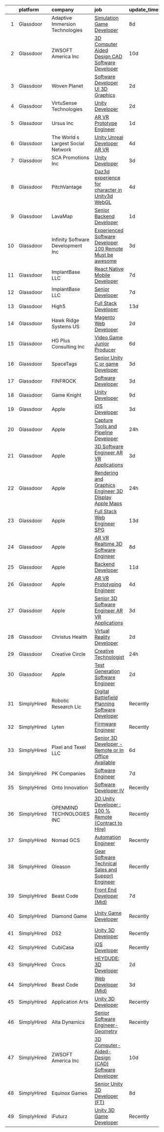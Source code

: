 

|    | platform    | company                            | job                                                                                                                                                                                                                                                                                                                                                                                                                                                                                                                                                                                                                                                                                                                                                                                                                                                                                                                                                                                                                                                                                                                                                                                                                                                                                                                                                                                                         | update_time   | location              |
|---:|:------------|:-----------------------------------|:------------------------------------------------------------------------------------------------------------------------------------------------------------------------------------------------------------------------------------------------------------------------------------------------------------------------------------------------------------------------------------------------------------------------------------------------------------------------------------------------------------------------------------------------------------------------------------------------------------------------------------------------------------------------------------------------------------------------------------------------------------------------------------------------------------------------------------------------------------------------------------------------------------------------------------------------------------------------------------------------------------------------------------------------------------------------------------------------------------------------------------------------------------------------------------------------------------------------------------------------------------------------------------------------------------------------------------------------------------------------------------------------------------|:--------------|:----------------------|
|  1 | Glassdoor   | Adaptive Immersion Technologies    | [Simulation Game Developer](https://www.glassdoor.com/partner/jobListing.htm?pos=110&ao=1110586&s=58&guid=000001826ccbd35a8e3be6400adf137b&src=GD_JOB_AD&t=SR&vt=w&ea=1&cs=1_92ee6ea5&cb=1659682673894&jobListingId=1008033134992&cpc=F4EED0218A761C36&jrtk=3-0-1g9mcnkt9klsv801-1g9mcnktpjm68800-8696b9e614df0506--6NYlbfkN0Ah9U34QtNT-Rg7ow0I6j33eRcaaM9l7k5iW_6MlROAU0HQnuUL2uxLKSiskT1dvNKJrLJNOcVfRYh6zJkw4erGg5h66n8ksKwr6mUwUADIHrzs_MmvP5G2FHV5Qsh4jlJ6hb429Zq0t_uQi2QjuGsQrYuVHVmrbkVoaVQkHIdGtPuDinc7CtWL0V7Omp8Ej6fLPPbfTIgWGo9SanDrN8SpIQ_G-T48ArJgqITcJ65Kooaxqqiip7X9kXD09yGuI1i_jWDbjzPCGN5SdTEqwWm-oeIivQgVp-cNa544msOwhsA4AZLRN5D0mvqN_uo8ew6H6WOVyYuy8IJzRMargta0TaA4OemDpeP0EiohZWwxtAuXSC5Umb5IsPEdexgVyoHtPPaIiqKP_fsAsQKCa1JXLNxUp_Wi3-Z2NBa1S6Ah8TIqbSU4siDRHQ8I3FqmysbZ8uKDnfNO4_Ehzd6LyGeG6RTOSf267ufoe4S-5TwkowCqwvN6FQ7L1fw9nmhJlVg%3D)                                                                                                                                                                                                                                                                                                                                                                                                                                                                                                                                          | 8d            | Remote                |
|  2 | Glassdoor   | ZWSOFT America Inc                 | [3D Computer Aided Design  CAD  Software Developer](https://www.glassdoor.com/partner/jobListing.htm?pos=101&ao=1110586&s=58&guid=000001826ccbd35a8e3be6400adf137b&src=GD_JOB_AD&t=SR&vt=w&ea=1&cs=1_f0174d33&cb=1659682673893&jobListingId=1008028413603&cpc=E8EA07442FE90C22&jrtk=3-0-1g9mcnkt9klsv801-1g9mcnktpjm68800-7cfc9b44e995e1c8--6NYlbfkN0Al--CnnRAAemIt_jfh57jxz0oZUFSmuvBQtr16jS88RRLe8Ac7oVcsiyg-vicHt85WlGgMjQ3jT_JXQEFEJM2J6WbHKirNqK3Z481xKc2l-WsEBEiFHTKZzwi3TM2D5oDtmy1YCJtTLM5VPw8FD8ycXz93Nw6WVEOhwseukaqVqFM4pURWTwlnC0FcXcD6Ew8vS-ktLNUznP79FM14yVuiTY_CPixrVH2zGw0lUOzWdAijt3q3SS2OtkkmQNk9WwIdanQlLzoilY3LBifMsLCSB6URgdJM18CJx76YSsAFxgBzuue39rqIm2Nif2SXT_pbJ9OWqbc817SzqjBIJk3dz0yvlOhVrnhignDVUyt_ttLhe3y91uO3v_KgLl7qqeD2b4nebe2Ifx-UEDV-vJbbQk6TuqWwcLna4UJ-itCLEg_hwljLM7HqSI_k_BbcFimc6BtVUum0Z-IGGbUUh5EMJM6P3cOfxzevCz9bPwdGWaaPrRhDyoQ8KOWJ4u8kbX0aD-LffzWY8-o0VyRWc3k8G2EUsHqNWbB6CsyCJ8U-Lw%3D%3D)                                                                                                                                                                                                                                                                                                                                                                                                                                                                    | 10d           | Melbourne, FL         |
|  3 | Glassdoor   | Woven Planet                       | [Software Developer  UI 3D Graphics ](https://www.glassdoor.com/partner/jobListing.htm?pos=114&ao=1110586&s=58&guid=000001826ccbd35a8e3be6400adf137b&src=GD_JOB_AD&t=SR&vt=w&ea=1&cs=1_5811bcd3&cb=1659682673895&jobListingId=1008048926983&cpc=AD396490361E83B7&jrtk=3-0-1g9mcnkt9klsv801-1g9mcnktpjm68800-652f1996e0bb916c--6NYlbfkN0DSgjPPcnEdvoK3uuxfISLALE6pB1FR7YSHOr_tSg5_QCn410VK5Ds4sai37YL-FnFzp3Bj3hdEhvrkyXuBAiJsgc3jdTkSITXnmJyCXnfDRrDZEVVuFgpwt6489-vwG1bQLhPO9xP-6m5nJHrOfXw2mUgdlSyaUjtQ7lcYnEJaBDRDXc_gn7mVuvlZWnXVX1yKDnYa4a1XibUY_S8feTWSpFQ-8ihJc9QhDY6jaqE5VHsYvhloV6ETpLQOenBjvkXJ3joZwwvGKvl7rxpM6LeZCI87VA3DBfOxBVKY4nRpUHYMpCUQCjNKl05QSYf8PwjFGDJ-CWuDF2lMtdpWIeG0HQfc-8HaA1jwClYNWSbWJhg3qMOibMOGPWy-KAp-dDVpEZ-_-EEsGaPW-SYTqWPFRFPsmHDQcGvkuDbvyf4rsroeIjVaKidOLuUVhzZvXE22ualZl3RLmxBy623CP0PKk0wWmc0X8zGbLvItG_RWZ9oMU0PIiIaNukhJ1ize06RXb1rTwJqROY3AVdkqn_ZrEin92Sr-kZDEPCyepUJGf2-vXGts_ppBO7az5akp32uYnAiQ3BLwTg%3D%3D)                                                                                                                                                                                                                                                                                                                                                                                                                                                  | 2d            | San Francisco, CA     |
|  4 | Glassdoor   | VirtuSense Technologies            | [Unity Developer](https://www.glassdoor.com/partner/jobListing.htm?pos=111&ao=1110586&s=58&guid=000001826ccbd35a8e3be6400adf137b&src=GD_JOB_AD&t=SR&vt=w&ea=1&cs=1_527d5a57&cb=1659682673895&jobListingId=1008047228085&cpc=8507CEB59E1C6AFB&jrtk=3-0-1g9mcnkt9klsv801-1g9mcnktpjm68800-621427e7806805ff--6NYlbfkN0CpTNcpmE4ij7sr_GPl7QJj6yehPG-kupSZfEdlJHm76PKMSXsSIq1med5BFIxC2pZRXqm2VLhN_XbCcerIOVWZ8h7ETYPARzSmbixQ7aLqpwonWBBh4rOL5Pp18dClbLthA8o-qLqLkUEi2BTeLU_x2fiKe0OI9IDJADdrOVWZeSJnfIngeVvcG4qEWq4Fni2TWPKW91a-119Y55kTjqCh9GSYCBkP8Mi2ADm_63oT-IQDdWnpOIHMiqCgPlpcAut5zOaFIMjRDf9HjQQcCCaRJUTzr8yjcBTmoHjZJosL4U-eQgxImf45XD7FoyGUHibOwKpNA1BAQtvy4DV_kyQ0vjyppxqNvy39RInrA6fTfK52SRTVZNJCipxOB5Sc0yvrspMH_BL69LKcFLgl7exsTghXVVlsQrIm41F56345Sp4oKoi-XG9KUm85rn5F9UnQodsgh5CAhDXyu8Wx2cFcvAMalZea1zH3_z22x1ieq9W-0RpFNB8bAfi-_88BpNo%3D)                                                                                                                                                                                                                                                                                                                                                                                                                                                                                                                                                    | 2d            | Peoria, IL            |
|  5 | Glassdoor   | Ursus  Inc                         | [AR VR Prototype Engineer](https://www.glassdoor.com/partner/jobListing.htm?pos=129&ao=1110586&s=58&guid=000001826ccbd35a8e3be6400adf137b&src=GD_JOB_AD&t=SR&vt=w&ea=1&cs=1_aa173d15&cb=1659682673897&jobListingId=1008050504524&cpc=DE56C24FF6DEC286&jrtk=3-0-1g9mcnkt9klsv801-1g9mcnktpjm68800-676b17f24b5cec8e--6NYlbfkN0CT8vBT9H5mqECx2dfLV_FONLPDKpIRssxVwtj05Tmm4rA5I0VNOPdM1oYsK66ov5oeU1vn-T2BI8ztXGS97o12IFvk4488l3DTvol4EnNmos7vPDsIF4M1XmYlU4dn1Nsnus1ZaIBo6ETGQa2zZqKAHTHfC4ASFGZ6UE8aWyeWDYi9rIQsDJkXDhBQ-EROLr0fb8Urot8Am6Pv3mP8JgpyUvE3FPwrS_yS70cetbrOOtJ_SPeHiBBZAC_GZSOloUIMePftOWvROVJQXz0-77NLsiIUkuVazbWfKq_WSzvmb71JMa4BAmU7-cnh56FvbtV4UIhOasHTjqG9dSax_sx0Bw_Vocd7v_JZmwl6WsWMCBeDFc0FyN4i7Ze4f4LQ_f81JEWkW-28kac72DlvIvmoBu4byGGJlbrszBeaNj-YXpn3Zyv9RJ6ngkqOgcA4-eBt7lGvuPd8ry2k2Hywts2vf4KxOh9BqC3FaQM408Hnj2RZTO3PJwgu3h8_eI5X0LVJF29RIMei9sjpzT5carV42PdnxCeMUflwZ_XziBjM-7sxYNaL0R8FGt5HMrobmYe9uh0YP-w2vjF8UvdvP58I8n6JaRxltFwQM691I4PA8R7lJwIVXzYVpXogUBnuy02kCiXrxnffxm2AWn1UOc0vyWGEQFuZJx-ij_TFDpDuS2U3xGwBdNamwY-OtPCO0orgFJ4XC_Q7Q1ATAVRKJeaUllgZklYnHg0-Dy77whD3A6cuBqAxyN93Bi5dtIfy-YpvHajxybqaqk7NlR0S18GO1q-VaqjyTOP_3z_ouXPTiI5DmlH5zqOBODbFEfOXO2nh8Y6zG6u8sWeNR3titTeY-FNpmP48tkdTMyaAAag_KaKlSohDAHL7lNAOKQe2XnMLmGJ1dfqtOAntiKYlxr8bgusNIVAEhgMJAH2I6x8sRW66xEaRFK3i-pOBQYEGDnGWWgwmXdNcldtQTx2DaajxrUugg9bYiJJAHF2OAAmvfrGuMKkTZvYKPLzizFFUXXo%3D)           | 1d            | Burlingame, CA        |
|  6 | Glassdoor   | The World s Largest Social Network | [Unity Unreal Developer  AR VR ](https://www.glassdoor.com/partner/jobListing.htm?pos=130&ao=1110586&s=58&guid=000001826ccbd35a8e3be6400adf137b&src=GD_JOB_AD&t=SR&vt=w&ea=1&cs=1_6df67a76&cb=1659682673897&jobListingId=1008042375696&cpc=A65DF3A704A48F9B&jrtk=3-0-1g9mcnkt9klsv801-1g9mcnktpjm68800-f494ee243d38d501--6NYlbfkN0DSgjPPcnEdvoK3uuxfISLALE6pB1FR7YSHOr_tSg5_QGIhoz_2VqUepdcKLBLI_zRVnZbHpaOUUg4zxA3YNJqfgCq-9o0liKzrVYmTrr_XDVnqIg3IFXNOjuKyMfftGZmcup85RVP1_M3P6WAr9I7CFCQ97cF5i0P5r4PJSMbs2tcTlq4Tns38PeZXgq0I6i5AR9UrSCDFn0os8Qza0TyscM9MqhQyjwPeqtvuAYbVJU3l0orLa7XPoK5-41QAVOc9JFJXcdhBEb7WLo-8o8-UKuHuTgbvFeyxLt_ZhnIiJBIUUVcj4jNgatjp6dk2TWnF6STHgi952TN36cLtqF6GIJWOjRWlPagx9LkXS5-MYIoJxtLMmgmiNDAPq8yF_RBsWzkWAoE6GHnFnsl9D7H082Rjzdbs_FwsJfTt8bnI_7BnhahlYD4YPnVxWonPtymG53f_0wgY3IYfKSicjv15tyj-D2rvRbT6Q0TbF4P831M-olK2PhiY1k4qwFT66tk9eYfjiGkl8WaKcgmgjHo_rw8eL3hBqLEbBXySQ4t-27J_wzygQD4InTWg9f6wKfNOuNmbCuGkvb4y35NOxMu7)                                                                                                                                                                                                                                                                                                                                                                                                                                                   | 4d            | Sausalito, CA         |
|  7 | Glassdoor   | SCA Promotions  Inc                | [Unity Developer](https://www.glassdoor.com/partner/jobListing.htm?pos=103&ao=1110586&s=58&guid=000001826ccbd35a8e3be6400adf137b&src=GD_JOB_AD&t=SR&vt=w&ea=1&cs=1_5e5c6551&cb=1659682673893&jobListingId=1008044540481&cpc=B5F6D74B4EF69A07&jrtk=3-0-1g9mcnkt9klsv801-1g9mcnktpjm68800-8d5fbf2228f1c08e--6NYlbfkN0CGk2nZkYo_9FB79XId18OpQDHY6g94ONhdUJpB4SBwer5q8kV_jzNpveeNS5OfFTS-zbA0Ccrb2PfPN4L4axPFku2_b8ZVmNT_fx9zWAQo0ML6qy8w53ry5sZ122YUK8nYYZNiHhQd8jJnxpNJPefAOCesyVSmE3lPK2FkETtpKEkqYNQKBEtkAcdsrC1d1r1PYXCiK-R2PvSJCWhz2TJ8uiSs9KWYDAM97U_wryeJ1KQyxCrrsc2VWhhnhOArSOEdSze0QP3dsYYo5kN8vA9hH-jGmj_THkk9jLN8dQyd_EhMppYlfxBoIttGyXPCMwpZlg7MThXweHAnqdwpJBt9SvCVRfF4GCGY_15hJQZ15hWPMwvvTsCI8VHnjfaH-ClbfFO6tVS_7MN_noPzgpTBDYqe7PM7zyY6ifJgw3BUuv6mFVNyKNv59VECQHWH7-XVjnFIoGD7fysJ8cWGNXoF1CK6yEOmVwYGgxcoMQADE4mHWON24cF0xwftQlJWwWc%3D)                                                                                                                                                                                                                                                                                                                                                                                                                                                                                                                                                    | 3d            | Dallas, TX            |
|  8 | Glassdoor   | PitchVantage                       | [Daz3d experience for character in Unity3d WebGL](https://www.glassdoor.com/partner/jobListing.htm?pos=108&ao=1110586&s=58&guid=000001826ccbd35a8e3be6400adf137b&src=GD_JOB_AD&t=SR&vt=w&ea=1&cs=1_8899d7a0&cb=1659682673894&jobListingId=1008042183520&cpc=90C4CD7F4113B630&jrtk=3-0-1g9mcnkt9klsv801-1g9mcnktpjm68800-2d925dfc83a4c43a--6NYlbfkN0CnvnrZV6i1JGX1yqycrBVKxG_QbmFGo1hJvaAPDrdCVZ8yoQV_d4S0xUhNM-dH_1A5pP-pXzd5Ltk35FeWGELA4tM9OpVNAaKCl4oDM2bslPC15-Xpj1OSVVxbNUHn23I4feMXQy0B9AWcC7dWCgnuF-Kj2f27SL6sXo8qXOa0Nz5dzMoFjHXTkt4cIvdUtldaNNvbXG1vl3fk0MCxIn993XL-cS1KZgLhIzRrbPOQGRWJSuADYzJcRC14247vwSPagGNhSErtvX_4r8__l8fy5DdzY0Ny4-62Ftb9QH-6RGtpzhZzjNavT5GpNbQdbpJbwYSbhfjqB7wqy4Zwc4V0JxvXTDk7iybq5lwz0hhKcXpmPYv7TIXw3m92Xjkjl80m2Wo5PifSGQEpONEmbLsvm7PxY-_9_VFFbc6T9vYlV7Tmf8eH4zauOLcG-XAgcjOyqAmsNYLIrNrM17e5av4E6qh6KUKy-fZDwFgpErvUWj9bxzxek1x_60guDzFIOOfgEbY5dOnaiCFcO4tlacXEW5LcsMCPwtM%3D)                                                                                                                                                                                                                                                                                                                                                                                                                                                                                    | 4d            | Remote                |
|  9 | Glassdoor   | LavaMap                            | [Senior Backend Developer](https://www.glassdoor.com/partner/jobListing.htm?pos=123&ao=1110586&s=58&guid=000001826ccbd35a8e3be6400adf137b&src=GD_JOB_AD&t=SR&vt=w&ea=1&cs=1_bf5a700e&cb=1659682673896&jobListingId=1008050740036&cpc=FA84DF7EA1EC2398&jrtk=3-0-1g9mcnkt9klsv801-1g9mcnktpjm68800-7d6b37a5db87c67a--6NYlbfkN0BvffYVbnfQbS93BkAhZe1nr_iwjsb5JUyOPZS3_wkjOYD9sUsJRbgl4REkNKjaWRb9wHVbYyC5HfB8-tuFae9LBpMTkFN62YAqpKhkOmcZ_eDCFd-NUspNlt8ACtl7ecRE_WssjxM_gexv8eT6W4I2ksEPuKnYqtu2FuKI927PQPKQ9hZj70B4qaSM1xb5OZ_tryYzYZeD0DK0odv7woOWVWfk2SCm8ffYN5ac9y5xb4JvAqNqaK7tuIYwgEQMFuq3jwygVLylt6KlJhTkLnZbAOPNHZWP1zIqwaU_L3WxmnTGxsQCThGjcdxPPJuQIOTm0bzGQf7tvqTOo4YqlOsjWB6n1FQKjOT7YhtG5BeHPcR2Lg5GtdoArxO9wq13q1UAO6paQX0IrbTT0kcP_MJ89ZoEoWyJ1kmKNtbN7M0YWR9kbK4rYbYXoOY8WcBhrcEIF_W6-4EMUTzByDQ9sdvSbfCWrYnTvaKfP4zm8eBP9aQSa9_JiAw5qQMAaz6EbUc%3D)                                                                                                                                                                                                                                                                                                                                                                                                                                                                                                                                           | 1d            | Remote                |
| 10 | Glassdoor   | Infinity Software Development  Inc | [Experienced Software Developer 100  Remote Must be awesome ](https://www.glassdoor.com/partner/jobListing.htm?pos=112&ao=1110586&s=58&guid=000001826ccbd35a8e3be6400adf137b&src=GD_JOB_AD&t=SR&vt=w&ea=1&cs=1_3d3059c5&cb=1659682673895&jobListingId=1008044579419&cpc=280AB1FAEDD8D536&jrtk=3-0-1g9mcnkt9klsv801-1g9mcnktpjm68800-824f9ef21f9fd40d--6NYlbfkN0DXKDYI_yepg0NlIxbNRNpLYk6-xAUlLi5O8UrMeMQShxyNklefT9Dg6Mxyf8ICyk8pasFAZMLzK9wmF44Z-YinhMO2XccTuNh-vGb879Ozbl5q1rJqqHfF3Ejr00FAQ7iIDimQAPWGRU5RhPQD24iVsHZh3H-iVOAqpQBcaYIssX7Vsa4F-PJ6DYiIgCmYIUD5Kjte0d5AbWn2uYv7F68_JptN0lOMmUTKvm_8gIwd932XGOAh-rCsJWMbivoKAwsdz08_G4gUdDD6EvVil6UoNzFClnrk_qHy5Q7zNfJhlPm-27FhqFabwjBHF9rvdyojxKrHdu3ftBfC7QcMqkaa9ODbSg65oN17s8iBV86usCeqp5OTDWqQfFeezD_u9TpEXY2wx-Tt9DwSUPy2yhgpJdXvOOirBShy1jmSKP2d1zTDPKJeXPS6do-_lCtmc4k3TxD1qx1MK2JNDFob8Plz_a6_E0EVUEqIh1PIhQsjL3kDx6Vd9PEtXxitcMEhWjBsYcbvGLL1Vg%3D%3D)                                                                                                                                                                                                                                                                                                                                                                                                                                                                                          | 3d            | Remote                |
| 11 | Glassdoor   | ImplantBase  LLC                   | [React Native Mobile Developer](https://www.glassdoor.com/partner/jobListing.htm?pos=113&ao=1110586&s=58&guid=000001826ccbd35a8e3be6400adf137b&src=GD_JOB_AD&t=SR&vt=w&ea=1&cs=1_2904e890&cb=1659682673895&jobListingId=1008035600850&cpc=1120CD366D53BFD9&jrtk=3-0-1g9mcnkt9klsv801-1g9mcnktpjm68800-9ec0f0a75089e679--6NYlbfkN0BHQbTvVCdnG9b5D_7dafPobYSDZepSIAvvxtVc087LjkZltrB4JWrF9YwSpRDtqB9PMveNVlEp1vlq52nDCFAVVAyR6iw0NmtgqoY-LmqzCI8bM3WJ4TACEz7NViqKmQjpqUJAF9nvFimbQX0zisBE5phpuWG4WzHcV-JYqghV3PLQ6Y5dWXKGO2UKedvG_xohe1Yv56ejvds-Un92Ci6BhY1xqoHjFRljeQoboql0dRxkPzXG9GTFZFcrWo8qFbX5Sg1KcYdw_sMBV2Vsh8kkX8Pnr4XnG4YvzLa4W07M7B4gApyriy7iH2_b2UT-qsjzibtZxT_WKBMKduTG49TNxTRJbys11oNuzo0WGWl4y7UfZCyzlbhUBxESxehFf30dwl9w3n6xWM4zj2eaCj4PrbyqvZCmI_HuNoXST7Bv4XGnMWs06pCyXQ66ligGJqdZ11sBlEfQ1YWWRL6QBiVnzPX1SWPcTSI_eG5d4-65-VATjq1I62ac3Fy5M4JYOKZVAkoF-UH9XQ%3D%3D)                                                                                                                                                                                                                                                                                                                                                                                                                                                                                                                        | 7d            | Remote                |
| 12 | Glassdoor   | ImplantBase  LLC                   | [Senior Developer](https://www.glassdoor.com/partner/jobListing.htm?pos=104&ao=1110586&s=58&guid=000001826ccbd35a8e3be6400adf137b&src=GD_JOB_AD&t=SR&vt=w&ea=1&cs=1_451e6f02&cb=1659682673894&jobListingId=1008035599348&cpc=0AE43CF55DD5119E&jrtk=3-0-1g9mcnkt9klsv801-1g9mcnktpjm68800-35d53dda3d640397--6NYlbfkN0BHQbTvVCdnG9b5D_7dafPobYSDZepSIAvvxtVc087LjkZltrB4JWrFKerL3rKdYN_filAamPHN3d3x5rsHJH07weJvr4xTpexZOZR1HzFm8EgxL4ifiZUr7TumXpM8QPOZtR_bjYCD3s-D3Ib-_AsRjQkNG9BwZQjHm0t_ByZq_LOwpxYNmvslII0123R4-OgFiFQs4CG3ocCFr5xJgjNSJdQLWebITZA8WG9T_BoxeK46ff2euwIO_5C6hZSGPzPrTgUc_26kAPzjIrTOV8UVvkS2Fa_dAij8UXCKFRAY7iCkww7vZuKuZcaVB6rEW01bwe6eayTI79EbTMBMKELO1Q6OTAjgWEkmi2STiLqXZJs0xapv4c2dRDb3Q_CCf6Wi8ZBeJDyP8Iqt6qVzRwLEBW_OtF6KjFtJrRMfG6gbla1o7gB0SpZlfv_cV8j1YUonNsctaNz5rbt7B6uUdq5_zsGiBjRwkAny22sETis3_EEmSPuY9IxCQxbP0Dyp4KE%3D)                                                                                                                                                                                                                                                                                                                                                                                                                                                                                                                                                   | 7d            | Remote                |
| 13 | Glassdoor   | High5                              | [Full Stack Developer](https://www.glassdoor.com/partner/jobListing.htm?pos=122&ao=1110586&s=58&guid=000001826ccbd35a8e3be6400adf137b&src=GD_JOB_AD&t=SR&vt=w&ea=1&cs=1_e26fa1bd&cb=1659682673896&jobListingId=1008023233258&cpc=6BBECBC74F3AC36E&jrtk=3-0-1g9mcnkt9klsv801-1g9mcnktpjm68800-21824f9970bc9e7e--6NYlbfkN0AV8vU3o9nlw7wqa180ZkP3oAg17VLIhkP1SPyaIh_MQVSfWHQ_D-a5zztdBH5vi5xFZlaaUhEW8Rt5lg5Dme0Dn7jCoKImOGUg3tE_98MYIZ6Jn7R3mVOwlK0mabLRv55YwjzuAIzLOYbLrFupGV34zpZwg7UboVoGIorrqLEwGAigTGKkXy-Un1QKlbu9GuMFMhGdCVtQemP7wLbsjywQeyfEbzlx3WeFsOh-35r_XbrXovhSEK9ol6mSaBdi53w_9XlngSQ70ejTnSFH4ALxULuPkBYvf8MEbZ079ZmEN4zTQp0pCNiJ9hwTcVpeD0_H6QB8S5Dagzlju5EU0EBWhqI4nncXZ54XaDLtlOGVCO2yuvUPMzY4enbOEVZh6fOjEPROTRx8wSBe6JYaydoX6GMuNmPLiX-02KH6IdUy6ulSkI6U_qLhmPR-oBFoxApFf5j0kdCN04cuHn5DK_hqvxiHJsPtEfTqjaTjpNwF0ayV_O3w7s-RH3MNtfM4NJ77p4rzZ4MBQA%3D%3D)                                                                                                                                                                                                                                                                                                                                                                                                                                                                                                                                 | 13d           | Remote                |
| 14 | Glassdoor   | Hawk Ridge Systems  US             | [Magento Web Developer](https://www.glassdoor.com/partner/jobListing.htm?pos=106&ao=1110586&s=58&guid=000001826ccbd35a8e3be6400adf137b&src=GD_JOB_AD&t=SR&vt=w&cs=1_8390eab8&cb=1659682673893&jobListingId=1008047562642&cpc=8B69257BFB62E45C&jrtk=3-0-1g9mcnkt9klsv801-1g9mcnktpjm68800-fec8258b825b7fb4--6NYlbfkN0A89DqYVJlt2nPzsQujMzTQOv0byM_oFSLru96Xp_Pv4055GiWc8mWwc_3uOBVOeG4GM8ep_oD_mGcQG62HKOZz3LFaNIEfiy-bl4CFQKm0YUzEMe41PG6p-77-9xTP7iN3miRs-NsCzIDAKlyzZ2Bn2rizVZcIZ05dbA3aAMVwH_6nAYuqJi7baiVAbdnnHNKwMm8vLayKtkTBQLzcSonz8tyj6I5Y1-gwMu-V5kZQWYhJxdEuKipM81onwi_iu_4C2VYJaKlwYXYB0Zr97n9-5gCO4FCrMtmR-s6jIQtrIVLSAs9_o8hRjRtxCq7IIXUimu9wrfN1wojH3m1jdveccbZQP7MaHf4c2D0EoVep4SsIpOZwhXBnaamHdVyxHeJQ6hhRcW_FwScfCOYBgneIRK3r0M8IEWskq3hqWw8uQwyVsxnOa2eyFiIoNEp4mum-MUGWBYpQL9tcyyw36rubuNJiuTWxl-qN4pCZAfGySXo8WdttJc6cPAdPpHrhJLeGj9kLDE5-QJfg5fD2NTBZsBzVSNDtiQt08Q515vAduFi2wnaqUxM624Cb99TeaFuXVGbEaT_gts1C1xx5CCziYXxh9YlMnfEZYu__l7gL8CdM0RyglRn3qD4VSdh3MAag4pwFb_yPgW1vXKx0H29RaCcRR5YeIKORc0n22FaGGEt9w32dFw2Z-rUZH2e3hjswj5Q639HbRmZqRS7GJoxmy1r4dU8Km9rHsPCVR_7iaQ%3D%3D)                                                                                                                                                                                                                                                                                                     | 2d            | Brooklyn Park, MN     |
| 15 | Glassdoor   | HG Plus Consulting Inc             | [Video Game Junior Producer](https://www.glassdoor.com/partner/jobListing.htm?pos=105&ao=1110586&s=58&guid=000001826ccbd35a8e3be6400adf137b&src=GD_JOB_AD&t=SR&vt=w&ea=1&cs=1_638bea9b&cb=1659682673894&jobListingId=1008038356331&cpc=C63BD00756FD6F58&jrtk=3-0-1g9mcnkt9klsv801-1g9mcnktpjm68800-4bb494ac711178b0--6NYlbfkN0BHIfC1zsKGIu0R3teaIu8liT7fbRNLaQeDQfcPJweUK9FtGyWMTNeDEzbNNT2163zZELT0Z8Vo531KN2eBQ2PCh4S24GRZZRgOs4oioDvB62DkjmEu0iG0PXAtT-B2tpQQY9pMWSYPLQHpftw463XRI5tz8kp1KrNCmNjyvr1EX2IgYStNB96IB2lOJmwlzJrwxzXxGdTYQ80UG21n0hyMS3yJQyssNxaw1mr9nAwT5FP2AcCFlUW-590cyXp4m--zPcIikj8CeC_YCMURjJvQP9AfLFpsl9iVW47cqHy_bV2yPtgEfsIYmxVlQXuBBF-hVAUV0sboR2AWAHdy_ShpOxgS9lK-3Q4sTl702S58Amy7vgT6Ji94BPONdDRpXw-0Eq1U6E8z3-Mc7mMLhUBXVXjysYe9pL59U5LUS5yaXoCzKAEyMKfoFtZkBdcAzvi2babKKB8DcSStTvlgQGmbm6VyNIzBeCI1NtVyqiXoVDLUSRnvvWG1_H-MIJwM4nA4YNtZGKStjw%3D%3D)                                                                                                                                                                                                                                                                                                                                                                                                                                                                                                                           | 6d            | Remote                |
| 16 | Glassdoor   | SpaceTags                          | [Senior Unity C  or game Developer](https://www.glassdoor.com/partner/jobListing.htm?pos=118&ao=1110586&s=58&guid=000001826ccbd35a8e3be6400adf137b&src=GD_JOB_AD&t=SR&vt=w&ea=1&cs=1_ca8dc510&cb=1659682673895&jobListingId=1008044924626&cpc=2F9DD8B511C89582&jrtk=3-0-1g9mcnkt9klsv801-1g9mcnktpjm68800-6cf5f399b28c6351--6NYlbfkN0BUVF9cqJXqdFDsrpxoGIhdnz07wL-gW_U5nrZAHPRhGVzrfnHyhdN1EPN8I7ZiQaxplMz9EJF9vxzvQnPArqQqftQpTXcRLSd7gVgkUliHbiHAwV18JGisEYi3xNpBGvahPVXwgZRUXCfYbekES6VlaAAY6iUiwa1D1RtpgKJR3J2o4_SXw4dJ6eqxn6pmlEIITZ_Gvmwqki142UqP1g4_OKYR4nyXtKnJvAeiQTU1I81slE_R0wvYutns_sQ78_5kTpRytMI30iEJVUnBRQDrfIef936QL2psI1iSp2P_WRlOM4mcBJu81Wdxk5RHkQo9rNcq7Lr9kG1Loy_uLf9DSE_kqEVsIbdHRyqQjOZBkZXqCYxYsASaMJJWIG3NhKJgCQZYWZ5WyWq1ZPMhlX0qBw6jHD9bGu0eqwqmuJvzkfbl_blxlUdTq0WkBCZJT_ZW4-VZecdP_mfTaeAkZBzxwhSkpakKTSgz8ONyw2fe44tb1e-kdtbqgodmBpulQwk-83yBZFUeYA%3D%3D)                                                                                                                                                                                                                                                                                                                                                                                                                                                                                                                    | 3d            | Arizona               |
| 17 | Glassdoor   | FINFROCK                           | [Software Developer](https://www.glassdoor.com/partner/jobListing.htm?pos=102&ao=1110586&s=58&guid=000001826ccbd35a8e3be6400adf137b&src=GD_JOB_AD&t=SR&vt=w&ea=1&cs=1_c3b3cda6&cb=1659682673893&jobListingId=1008044791152&cpc=18E4F2D8CCA3E56E&jrtk=3-0-1g9mcnkt9klsv801-1g9mcnktpjm68800-c937f3af8e32f05a--6NYlbfkN0C3s6SQssVyjM0TBjXC5cY90NsFTu6k7iXDnyh6Xjam_Ql48LVNep8gq_ukj6DHLvJThzj898JP32prCcUOkYg1RClsw1SK_ffn6NEkLSBLCw4OIMb8-JUVrYv5GtF6TXetsqsFlf3EIDPvI6uCQYqvsXBFxmx_sBKuIyOl_iT-efd_O2GjOYvm7-CE5n-Phanb2Bc59fGyMo-mHqVM81QrZdw34c1Pwyd92EekwMVXBlb3svE9OijM11zJsbkJBoqwurZfssByq0aSMeVFzKSIzlnwX2lHrS0VIv9U-lRe4vkz_3z99ZyXFGxXLDGNMU2MmOcaOoEfy7cCqNdcd8jQRZJq1z8crrGaMDkAv7dS24eF8aK0-i4x8uxZbWmTaOz334JcIFoggkPt65f436UuMYOrcOLlyh3b0C-wmFnR8ZW8aX-OiWBQD7ful5whZrJp0whV0Agn6DXpObloPStPn0iLrGSjCudCV_WGKGPDh5umHXt7mvabKq9w5Wp3jtw%3D)                                                                                                                                                                                                                                                                                                                                                                                                                                                                                                                                                 | 3d            | Apopka, FL            |
| 18 | Glassdoor   | Game Knight                        | [Unity Developer](https://www.glassdoor.com/partner/jobListing.htm?pos=109&ao=1110586&s=58&guid=000001826ccbd35a8e3be6400adf137b&src=GD_JOB_AD&t=SR&vt=w&ea=1&cs=1_2269d340&cb=1659682673894&jobListingId=1008032055088&cpc=AF02A54CD0F60729&jrtk=3-0-1g9mcnkt9klsv801-1g9mcnktpjm68800-bac7e78836c4a3d6--6NYlbfkN0CN58sshrO6gM5m_xLiCzywlEx7J3Ic7XqhKZciExLCRDMpD9HyF5OmAOILyBi6JmHVFtJQCTSz-6IEuaCvoi26OWMqsKCJ9rNIuAa58Iwai8gKYaxcSqaAcKar_arilavrOjs4Fd2Gzz3AdxjQ4laPcz8WP9t3pMWyT0r1uuftEQoQylyf9_uTP0DIqboHrUUraGlu_z4n1raKnft_uXaQnIAL6ekFhlv2FYneFyIugk3m6WcELrA3FLHqswsF7jkrsv3AZ4uQ4ADoRn2RGhe6_chkIh2xdQN4OD5IQMj7ppNWjHNPDG0nrA1RlmFlbxKhTGvqZYFd4OXBKzvGE730vp6ouayNyu7P9SaiPRJ9L9bZv5wgXvpDZF7xxfAiCLe6E3vv5D1py41K2TzqeXZpSVXJzLxMgXMLOcWyG-GSK4RenZNN3p9tRDzf1xWl2gDrLgrgFQy784SWL5zHqpMTxDVqUh7MwPEU2BfkI5P-ux1mBPgJg3dgfhYtZG7_EAM%3D)                                                                                                                                                                                                                                                                                                                                                                                                                                                                                                                                                    | 9d            | Remote                |
| 19 | Glassdoor   | Apple                              | [iOS Developer](https://www.glassdoor.com/partner/jobListing.htm?pos=115&ao=1110586&s=58&guid=000001826ccbd35a8e3be6400adf137b&src=GD_JOB_AD&t=SR&vt=w&cs=1_84e4f2d0&cb=1659682673894&jobListingId=1008046042856&cpc=1160948BCBA38B5B&jrtk=3-0-1g9mcnkt9klsv801-1g9mcnktpjm68800-d33c79cfc9d995e4--6NYlbfkN0BvKrLyj5gPmtZO9T8euul8TCxuuKNOtzRJOomxnwSEodTz2Bc-sPZl8WPllYOnI2hVUAYiq1WCypWTaYk8RR3efd04mnOk8VP9oR3NvX3GsBA3AyFYlkOAuffrlOzB40ae1GfKYiZnm70JNMGRN1OaV-3NA_HAFDtZC5xgB-LeZN-vOnHtqRdFjtNWczAY4lclS9dcchSJMxy0kmQqLANMqDJ163BaibQyu1LuV0W3Zw-u14PcwkiE16ptCJn_-A0bkFxlBP6ZLMFFVvjpdqLJlmA9IRqdOXfaRV-0zgzYbKpGQLOpW_PAn2S3Q-SvjjtFqt155MK3AJPWTPG0eyew9Fwgh-n5i9NB5hxys5HBY2_QiVrFDY_zNC8ygcFXaR9GL6PN0Y0W-wzPg9TquFq9NQMfjJZAEtiwDKhlCQXybyEszMQ0J4VnZg2oeeBEQ8QCZWBKWFwv2ayhL-lEXrMndUo0EergHAiU8uUPdPmV1xcyOb-hIbyLolowg_qUPl77YDfPwuuHhBJseKnAQW_XBHQtu6OOkY5xVvaxAzSZ6m-Fkfh9MLkSrei-6uFuxLW4XQdMla3TRn23Xq9kU_18-MGXlbRTspSqp4lVHsg9aYnbjMAkVx43lszd4YquzYeJXAi2N5ceTBHr6Sxv8j4I2PjGKS7L7wnCVEnArpDcsI0b5cihX5LO_Jzq1cubeFVq0sTvLydNJg4CRKxSxHEn2tFIJcJgPASnJ94C2jNe7IW7QRNxkHECP-1L9vQ_AcCpNtJGbzFR0lJSdXYGoNSyUwVtCC985JFbj-92zwXRUmgk00FmzyCN77ijRhcTdYi1-vOnhbBPR51tcEbGAfWvxclmqwNplP1AR6bkpWxqc5hLexIh1-35-CECTqNVgVqACQDrEdkdNk3BtuNJ2nDbQiw25yb5KbHd4C3e00BsjmRQ5iZcujegQZ1wtWuZ2rGqNv3xYbgllg%3D%3D)                                                                             | 3d            | San Diego, CA         |
| 20 | Glassdoor   | Apple                              | [Capture Tools and Pipeline Developer](https://www.glassdoor.com/partner/jobListing.htm?pos=121&ao=1110586&s=58&guid=000001826ccbd35a8e3be6400adf137b&src=GD_JOB_AD&t=SR&vt=w&cs=1_be8bf4ba&cb=1659682673896&jobListingId=1008052189527&cpc=F41FEAB56D215062&jrtk=3-0-1g9mcnkt9klsv801-1g9mcnktpjm68800-7bcef8f5c85d0b92--6NYlbfkN0BvKrLyj5gPmtZO9T8euul8TCxuuKNOtzRJOomxnwSEodTz2Bc-sPZl5OJ9R4TJsNdDu2ApFQIPGJPGkllptrPR6gcXv24uF8KF5K0eof58-j9gIyWQRukioGN-2xYLwx7KSiW-ERs_QKJFirOmJas5mUre-q3CzPE8Ul0fFc6Sn6FUiLHMyUu5Z0t34P6s4JJbVWcj4-cUJLZvJPtRxqJRr8U6NUKH8SwCNR7eeoBsMxS73xD9LXc3YUXAtOvBxmOZ-vg_zztPpFNMHEIyUsk5bknhs3V0tfwriH_UaMB1Cx85QBVmkXvncj0M-DN1L48Viyh511aU95643lNilfLwou8PlLKExqQacTi-qLPmDfVky1xTuvG0NJoxNVicArn7EXLuG3Xk8O7Z3Ut8Nf-tKRa1nl0Eh0O7vQ9uNfuwaX8Qcj31WsdiuzejITlC9sZjH4rjfRzJ-wXHq9ED8ziMsWpzzH9d2JFpDOVWWGxrzyjPQGhlUv_7rDewMplYhCXmqlowCxrXl4K43t53oVTRD9TuiiOmltoB1dkLh0UsIF37PfGH84LMxqDua-4DIQXLajPwyLFBR91U7CKqfc3C9sVikc_hI6MWLsISr5U0UpPKsDw0WInI1NQQ5vUdFEpTUXBRacxnVzlwv7yhYBrNuMEh43HIOBGHYitkwH6pL5U-lkBwRwmgnoANzfqYgFXQrmNzSWrE30jfdL7cDiYbWVT9hk23SC7JYdyNwdXetODjxobYSeR0-G90VdGXrsHbSMGnKy0itPQBpa9YqXIkB8fF7bekipJ61aqMg5TmlRrdVb5p1Fa10-gIpCVE2R7uVnZyzL5cRrVY4TVGuoOtVvoDIvKBVLZPeEOFS_OGyTQ7elVoY8FABLP_NsEPSXHo9xp-_XoUGoHXuKYqq_LnDSTIALCZBydqPru4PPfwemhIE5w2q04rUrlBQB82HFl80gzjRdmd0Ia-p9HvTFfa)                                                  | 24h           | Culver City, CA       |
| 21 | Glassdoor   | Apple                              | [3D Software Engineer  AR VR Applications ](https://www.glassdoor.com/partner/jobListing.htm?pos=119&ao=1110586&s=58&guid=000001826ccbd35a8e3be6400adf137b&src=GD_JOB_AD&t=SR&vt=w&cs=1_a4d71437&cb=1659682673895&jobListingId=1008046042805&cpc=F41FEAB56D215062&jrtk=3-0-1g9mcnkt9klsv801-1g9mcnktpjm68800-d06d1ba22a79198d--6NYlbfkN0BvKrLyj5gPmtZO9T8euul8TCxuuKNOtzRJOomxnwSEodTz2Bc-sPZlt2Zgji_QUXGcKuOkWIrgOFs2h8uPP-RE60LZ6Y_-gUsiVRJFQjCe37h4trvBIO0lvP15dhXtV-kjfGsxnmPEwpIuYLtxZ3U7wNuPy_aNMYrLhq2prfQs_hPPf0zu2Evo4UN-e8-TJ14ZjYrRF-uBhn7SovkaW48I3KYgCdsBpmFBlnv_fpPvLn2R-gQGijdo5XrP0Tq2ozRYbcl4pl1SGe0B_l_hHY6H5jp8oJ_VqlEgYaFFccDDPP57yxGO1U5SRM2tQ5ENseINqfqanDZEn_UzOZbwoYbCEvfptbTeQsI2cvVTJ1mmZMTHffOIwoQtQ_p1dGNliskEqWOwBnavEijzexrfv6obP9FtGUI518Do_o7w9Ry63yphPmv-Hqx00Vdb8OuW2-DwR58URAIBDdaa01qlrEo_hLkSO90wMXmfDmdbTLWCHJrjP2eY6e5gaYT42o4-imhNxx768Xp33p7GwagJHRrZYKmoWetFtUDxJ9GVh9nFDJCOGNMaQMvfO0V7c-ek20aJkz2e37ZANPdHMpXle3CcWja7UybpI36fp0-XGr2kOfsNPHYrG0fgJYyunI-OSy63SzKYfJG8dPDuyS8c_acDCIdBdqABdXsAFiZbV2v36Ich_wmGMpTVBSzgAPT_VkJQnaT5DqnzbxTiPv7ZEITSN31qg6nu_iGLFwHf3OnPKRBo8RXiw3vLo8jE1n6zSL5Pk-VnXmn2W60WsrT6pS1cuRj_LnB8JZ45g50lW11jQP58GJZd7EpqWFSx13wAyU-tlDrEvsI6i1w7HC0kNFRVegraPzPEgIclwrVr7pKNpm_qRY3mtKbju92-uqYCRj-G9NJB2PTjOYLzGXIXPBZjSSmUHhtBS8L4fTrw711SsAdo5DxznFeDN6M0QL_yCk3QiwYSuUkxduBJrmhefwYehmBcMMvEo9M%3D)                               | 3d            | Cupertino, CA         |
| 22 | Glassdoor   | Apple                              | [Rendering and Graphics Engineer   3D Display   Apple Maps](https://www.glassdoor.com/partner/jobListing.htm?pos=116&ao=1110586&s=58&guid=000001826ccbd35a8e3be6400adf137b&src=GD_JOB_AD&t=SR&vt=w&cs=1_54db35e8&cb=1659682673895&jobListingId=1008052833177&cpc=AC285F3A3ECA6BB0&jrtk=3-0-1g9mcnkt9klsv801-1g9mcnktpjm68800-4f6770bf10bf7ddb--6NYlbfkN0BvKrLyj5gPmtZO9T8euul8TCxuuKNOtzRJOomxnwSEodTz2Bc-sPZlt2Zgji_QUXHph41fWLyLNYOx07Zro5wLPg4v4qXRLAGCX3GdPTdxPZxn0K1IOdBTs-LC-hxXkTQuXLkyqoIZiPyiXcHNKweTZqhiIsTDnq-eLZLkfHetmw55RH1USiWG2-rpDacZBrJq3z6eSq1nODayCpwfSt2NG-zj1_uy4ambFesqlecibFZixQY3sQmrvV_R3TwxDLrxUQDW-ShZCwvZCrZEWi1MHGsDsrIFSd-xbGtCYaxW_09n8GHIuSQGUBg84k8g6bSmAV3rkh-CCUSH-Wb_0OIZSAAedgCNd5levC4q6WyQwz8_K7Ic4J6jdTDLsKxHUrd-UdrcqmXowDWH1nLi8q1RTabxweOTUAMjZPLTyvAlrW9sbYtqBE6BtcAKlGU-jGlmtv5Q3KUjcIgtXM2WGkD3RJ8lqXP0qxp-_sK8LEwPHycPZNVb7QEmtWwVpXYOFCNOhRaKou4dlRgiXfB7JkmZxq-4dSoK9UQkXwgKuseHebgQvxIA_X-GZDk3nsYQ36WTNj9AMpwAJcSXhKS0XJMIO1f1cL5jq4K9fHZRthb_dV1TwirHm8gcMZ5ep-viNCQL8ozzndi3aa0nQlT28mBzgP4eHjWSIeDE-oDQuokaMN97Ykfk-G2d78p_EzwupPKX7qTn9e3F_47cMzOItw1Y3n_9Y8rRoSbxo3SrnT_aCR1WLPAt3PUA_cyGZ0UIkJ2yELaGQhtdCmfkVZX1EzlBpqhGovTYUWoa6Lr7vvDbmzayhWp5_45yNpxcAVTy7qdK3pAw3mQW7gAWVSTliHNCGFwRKbaSt_Yx0WzTKw_KoKf2WNiYe3AvE0HR5QU-MRjmGAPfDe7Fsn0fr132e4qb1fAeee0gJBpU3dR2iqgtGvy5TKwdb0Y35rxPVrFVdfc_JNdWlpHZA--nFnaQfOjg1WGTc1pBTAS1jIIMaktm_Q%3D%3D) | 24h           | Cupertino, CA         |
| 23 | Glassdoor   | Apple                              | [Full Stack Web Engineer   SPG](https://www.glassdoor.com/partner/jobListing.htm?pos=126&ao=1110586&s=58&guid=000001826ccbd35a8e3be6400adf137b&src=GD_JOB_AD&t=SR&vt=w&cs=1_73d7bd2f&cb=1659682673896&jobListingId=1008024012001&cpc=8795CF9063CD573D&jrtk=3-0-1g9mcnkt9klsv801-1g9mcnktpjm68800-b10a0de8f4d45cba--6NYlbfkN0BvKrLyj5gPmtZO9T8euul8TCxuuKNOtzRJOomxnwSEodTz2Bc-sPZlt2Zgji_QUXFFhOol6syLOkAngltMtzrstruIYbILz3aXGvNK519Vj2EXmjsvIfMgxUkjjFuDzx_Pe_XWXaucLXJEvVynnhKlORNUX8PCXHSmOXPWyoxhCxW7KI8IHBAu3RUreWsnxnzVOLlcmeswiYGWCwfA15qUoOCvtplRwRG-q6DWl-o3xaWcd9FG-7EhQiE-y3Zj6LK0h99rhWZtrlF-Jee3_9rZXDFpW_JgVtOKWNto7kZUkvXLcGMnLcvBWP93_CUiUmMGS8Iq9P_oGth-w0J6pUH_l6Rmk0XUst52Xk9pz8q6hKttZZz24cKiRaF5NjiT_evUEtLxDblhK_jl4KNBFL7LTkgWrRHtNl1wJMEVuVMoPJHNGCQ0h858ITEEazxvOegsuQZ3HfsPsxHzKIY9NdRhH6UqMDOCRv0KD3aV-lRAmzhUmIJpbRZbC2j8VRNnJv1UQHOyXQpTH9Fnf65zKlEOMsCE2L5mT9YSzfcn8_kPFJIHo7n-nhXP2HciWLOQqoF7OtLLgrn19qW_gLNdLeYIjX2HHnY7dnxYp6xPb_iMTYfoduQ7g1pV7HYaQ27GqsitvrAJqQVr8ZxnHc3ZJeMVJyFXFObEqiDe8C6DsohmfmDoHGEE1q8E2ImjC6vDMfw2ijwFbkybQrHEvGlalCKw7JRf0p0Kdg34FKMZaNSAz2T6f7fCXLZC28MQpgp885Ut_AoRR56I860cDpBOjVOc_s62NPPpUA57X67kDbXqApXjjEvOZALdebIpz1ZO_HLMJiN4k9iAs92c5vZdpPE4T1Jlcv3dahg7d1lkhJBaSoI5BzO4l5hHepuEuGwkEVYHknJTSddM4HUSbDhdIjAnUgyBTfR4bkGNuoGUq-twtNpxRUoP9RfunErVAiJIcGbD5cofiulIb5Jv0Fb32r-V)                                                         | 13d           | Cupertino, CA         |
| 24 | Glassdoor   | Apple                              | [AR VR Realtime 3D Software Engineer](https://www.glassdoor.com/partner/jobListing.htm?pos=117&ao=1110586&s=58&guid=000001826ccbd35a8e3be6400adf137b&src=GD_JOB_AD&t=SR&vt=w&cs=1_a66deed3&cb=1659682673895&jobListingId=1008034378580&cpc=0FE1F5EA2BC84A01&jrtk=3-0-1g9mcnkt9klsv801-1g9mcnktpjm68800-644d8e4a09efbd51--6NYlbfkN0BvKrLyj5gPmtZO9T8euul8TCxuuKNOtzRJOomxnwSEodTz2Bc-sPZlPHrT5BCwu4Qz17g7sQfw8voyqSVMQGJXsFP7gUsMR9S7UUXoL3On4CK0GML46GfP0nbpoRmVWM-StjR3DI9iqk9PskZdukFY_WQTiS2_Xyne0C3_CyWufOQganEhkovFbWKIBVVmVkO59V9TItnpkNlDS3bjqF9BVJPDHwr1Lb1S6czIvdY3lJ-EAuEzkyZ3sMErhZqsRvRr6tTFyiROPJo33IESWVsw1JdscLWyrdXaAO99zPswxvRUs2xrq_k3Fprl-3PJvosQjrfUu0QYBTq6lSg1TXT6L8iK91MkMYFxSd1nUXK4FXMmf9LP_hkQjRcGPMfAm4zoehyVNCJ5mZkqZIdr2MOcBEHIsua7XgVH_VKS5DKAoy6156RIEy0jxS3vWE40Pyxz90wh2_RSK1jafWJkRwZgdumXHPrJ0IiSNo5f1RmXJnhmDlpADXo79n_-QaAiUsKsrem_leNxxRnn-VY5NJTP9NfRoNI10BUTMtFjyQhgb1aMl8o2vdRyM3nZCVtrGdUFu9WEHVzye5OWQkpLkcHoyNQsAAPIBJYFI5b_xJ9wQE2k9QTxG7S5-cChJC4UEUp2oHfTgIZD7JrbR6vDv_52h2Sp9tom_IBmlhVW0yjNgklA85YtD3mzVpShNRA5SIi8AqPdMWImKKyOk73d75BmYQPy8QmW--FBfiH2eVpjsESyOGDxUR5oHQnrURQFg1RHglN_0CvXnObO79ndNzNO58OlTO5VfWLfw8CKYmYl3cgeS2SNTv6TkSLYMZxrrNZ2ROyW9kCwZrSEbSJ6R34ivadWZUPGGZA4D3ThvvjG8CrKn4MP6HAVVXDj3z2M_jLRJiuqLsSBklSQez5MKIRDTz3uNM-nKCeUabcoKbmuOfQ-6iyabhdC_1XKAB0Wa_FvElVBd8fR_JCuIo5veC3YwabTQj50YD0%3D)                                     | 8d            | Boulder, CO           |
| 25 | Glassdoor   | Apple                              | [Backend Developer](https://www.glassdoor.com/partner/jobListing.htm?pos=124&ao=1110586&s=58&guid=000001826ccbd35a8e3be6400adf137b&src=GD_JOB_AD&t=SR&vt=w&cs=1_a84e2a06&cb=1659682673896&jobListingId=1008026764118&cpc=AC285F3A3ECA6BB0&jrtk=3-0-1g9mcnkt9klsv801-1g9mcnktpjm68800-02ae4ba32cd9491c--6NYlbfkN0BvKrLyj5gPmtZO9T8euul8TCxuuKNOtzRJOomxnwSEodTz2Bc-sPZlt2Zgji_QUXGBisfQyPEFhjgsgFtk8b5K1_EVA1RuGk6hVYHm_rv5646fJqGGjA-b221JaY4o05bbwmysp4MlEkVne3h_uqk3M72tWyFKth6LKbiXXWsIL0-m1f-rTIOoGSKKfK3NOBLWVpfMcjSvd9iqNCCLA_6FEHsDw1jpLH69TIbAzh5GvjhGcOfW46ZYh9y-EAa-oAAx9JHhpZlWZti6uvL5yUulhu37z0uo8XS0_6G6wH4FFrCOCuwvGPseSJhmBKo-s9CbStST8SaPoBTJh0Je02jX8pXzZgwgjxIUqmI6jXrThEHrb_fF_gLFzkXfTRlDNzMGJH9cHVXsSkJ-yNGZN4-gunhH0mhre_o5lLm-h7W_ir8fs1S7rpVJnRiIoKrxJxf8-b3vWuDk3SX3ZmTo08VyaEWwxY1BYnQ3KnWBprZgpDjZeH53kLyguRMHB1rH6sq3Qjz-4SHjAneH4---y6cszWuhr2mXLHXjJsUH44vTivMmwv5LL4EAxMQ3LOzWuDKZc5NIPPgFHZHTLI2SdGdl30GNe37V_WAyjAsAesrxaqBzxA4MDnyw6_zJlyoMdCQJ9n8Sipp4NE5-t_yb9CV26YmKWqyqdx17EbFxgjasCV1251I2joo1x9HyoLtJ9ytrZlpC19vIn7g_4q9cON9zhfwJQ6_fnWgbdzhbvriA1--FjFN_5pOHUFFWbJAEZW4nnRoCEulGHzuJ0LtcJQDEis1rOCPeNYJE_NLgaEXkNpiht4oRhkln0rWondhxTjfx8C3xXLNe4CDpMxsqLejIZAQRCeti_6Y3DZ2LPz-ia1YIx6Kqp_wYRW1t98N7mVv17vuEXTIKyK6zd0F2zZoxXR_g0r42uR2WzG1pfXMBEuEE4SJuyzxriW1OCeR8wW4%3D)                                                                                       | 11d           | Cupertino, CA         |
| 26 | Glassdoor   | Apple                              | [AR VR Prototyping Engineer](https://www.glassdoor.com/partner/jobListing.htm?pos=128&ao=1110586&s=58&guid=000001826ccbd35a8e3be6400adf137b&src=GD_JOB_AD&t=SR&vt=w&cs=1_63112224&cb=1659682673896&jobListingId=1008040017138&cpc=8795CF9063CD573D&jrtk=3-0-1g9mcnkt9klsv801-1g9mcnktpjm68800-8ac766cd4c9c83e5--6NYlbfkN0BvKrLyj5gPmtZO9T8euul8TCxuuKNOtzRJOomxnwSEodTz2Bc-sPZlt2Zgji_QUXGPHfZ3D9-fZ3O3gxvXUyYRoFvCSQrLMmrGM2RPgwOTYUbb_byp7a4IOstWdwFd5T9IiWBcGo_ycXtpQWVAI9R5UkNrep-qc8zcZHyi9jE_QNRFIPmM8sLUVLbkvbg4JzBrvgZO4oqdhKTLVC7LB-h6vUg2o7lBZLkyp-zKlidc_tsKBNo0oafd_ifMUS9zROfT8YSmrtJ3lZ2DFXNSXHR_QqVZ1h6D3HT8MTHKkBX1fobweFU_zGxdnZ4O4cxu5yNWY7Aar6Qwj79x9YCx25YuOm3UNDasCmvH9pOBxm6KsVaNXQEdYKWpqpOTTNUktVSAUXj1CBqDPJa1m8_dArsaBJf2eWJiOFzND1Wz1lakoutun0VgxR2tf4NzfvEIx9btkIAciZ6uWBcIQHirzXzzeEWqqbnJ-gfZltXXLUIW7Cmtp6-20rWaaBV9JzLW8emINqP3Ek0fxOiUYLisETjwXU4SULGj-mAZO4RY8wVGQtY06AIqOCwTsc5QC1dnCFARZc9d-lFPFORRmg941CKDRbuXpd3R-F-IUT9UYXCT0xwTzYvFffIdwRJxbN9fvFd2Ru0i114TGL40A7gTLnKFOwMAqSRBh3Vhumh7EeVoNkJz_pTYLOEv2f9QEX2j7RN7O4rX0yoahRR9WT3YvCXpehSl-oWEnxVIcB8P32SVNUb_ejgP2Xbx6prqdvgl8aPGHkoPgORhiO4OFC_Ur7a7vREq95EVB3mjd6gvnBtTZgWks_SazYiqY93-vnxHfqhknLs1qIGCqr_alZe0RELh9SekX1OGwxBr3mo-AgrIftC1REir__xjNlXK8rVDMd5FnvNggx7Lv2QbxBXp7Vj3HSZy7dZNiUYk8JvFEH65IqbK2Tmkak-bovK5fUTWuXQuTC5KAUX0BA%3D%3D)                                                                | 4d            | Cupertino, CA         |
| 27 | Glassdoor   | Apple                              | [Senior 3D Software Engineer  AR VR Applications ](https://www.glassdoor.com/partner/jobListing.htm?pos=125&ao=1110586&s=58&guid=000001826ccbd35a8e3be6400adf137b&src=GD_JOB_AD&t=SR&vt=w&cs=1_57730a6d&cb=1659682673896&jobListingId=1008046042807&cpc=F41FEAB56D215062&jrtk=3-0-1g9mcnkt9klsv801-1g9mcnktpjm68800-b12ffe8e780caf72--6NYlbfkN0BvKrLyj5gPmtZO9T8euul8TCxuuKNOtzRJOomxnwSEodTz2Bc-sPZlt2Zgji_QUXGcKuOkWIrgOHi3RGHvAg16Gqebq92i1pcfAn1NG1T2YDvVhmA8mdFQJR15uzbYMiFKKsVoxQplj7s9cTLLoq9Fgj77mz0A57-MPWWdkL0rTq1xYfFjb0qBLZVZ48bcoAFFvcPAaVbb4N8lp1F--RPzj9Xz1NIxb9dnvls00SCw8XtCRRCIprfHCZ41IRNzutyzCDA6fg58k_pMOrUXawqjSBH3dsQqq5j7NnrzGCA7fQP_3Qd_nFVfkQyyOJiB87F8wNEcqQcZGdWwL-TW2RCMJpmwGdgDS0oCqzBa90Z2pECFiE2Kb-N87z5gyJ6LxzHyTzoegB8cq2TMx9O4h3EkYvWi0WPkRKj7IwRTOgHc9qZ3O_jnhAMPYOF3EeOTBrpKvQNys6ytlp22l1QtFrMtDSByxzu0Oh8Cx3HW4TCODkjvIbAjaN_kzWFFpgsjCOM5WfpcHK-F7Lpg32wZNjxeoIOC3yzPY70eSJOiXQcRyEm36H2oc75ilgI6RCoQFEj2isCTNZO9zmKof0pxZrtKBVpXTWg5JY0mtg9cSJAD2IMwGK6FwAoz3APhqw9FriI0CYDqI-wkB_UxshIG-Q4ibOj93SPEjY8ZQjJWQfv3uklCSctgPTWJvnV_rHcoxxZdt37Kk2MDaU668KVwaqyYv8LS5iY1qOrPy0YVugxSc3OSnXcrsjxmlMF2Cqw8ZcLkMrn4c2UnbKhHe3_yyoypGOMXW-3g_c-Vu8YV4A8HIRERVgwMI8HYxFel2nS603uq9H_tvNMMr4dm7L8uwOQUBA05BKvxPsR1_fmoTV-abPy61lLDVdmi3hATK-Fmqu89B25bLBjZVPBtJtioACQmcAd9P7d8QYgJjAkjcAfQC7krEoX7YR7JpYw-hJ6GpajVaVDbPz-EAdUMzalEeAbVFeCW6Ww_ahPjdc5ar_6JLQ%3D%3D)          | 3d            | Cupertino, CA         |
| 28 | Glassdoor   | Christus Health                    | [Virtual Reality Developer](https://www.glassdoor.com/partner/jobListing.htm?pos=107&ao=1110586&s=58&guid=000001826ccbd35a8e3be6400adf137b&src=GD_JOB_AD&t=SR&vt=w&cs=1_a03bd8a9&cb=1659682673893&jobListingId=1008047942329&cpc=82ABD2B5CEB98952&jrtk=3-0-1g9mcnkt9klsv801-1g9mcnktpjm68800-4735e5d691d2221c--6NYlbfkN0DJ9JRso26i2D4tQcfl1gtFXJkAeNCKWTrBM27lH9GOblpLlfXdLf9Oa44B845qjccqGWQV0bhuZS8P4Y5Fx5HHIZlRV6fyFbLgrAQ4E0ginJD0Su2piCrovR8AzEAhT-2au4XHIr3ErP2FNn0sjVFyZFpJa44ClWMUOUhIWRCAqy2bgPIsDoitb-BeoJ3IlsQHEzcUpLjU4OIWR49ca2edCkglKeSJU5xEg3YXOHn8oTDxhD3KlX7NzvKs-dcL8SC3WziWWZSlESMKxY6ijm1JJxlDJvOnv94HETkzIyIHiQ2usjN7ep5DcerHe6mbsP4FJ1Asy3hO6sKmWm6T12a5Y5sxx4twRlngfuIzv5GabIv8HD2AoAeUf3Z0N3Yiy9xkT3hN_bNvJh2Bcbi6NNkyGd2ztkk_EOJmvxRSUJLPdxtvlCdzeNK8tU3BYvNJlLBd7uj3u45BLvNAjx5rFClZ14iCHzW_tTA3kZOLJk8VXOUuDaa-oP3KwBiwqxJgsyW_rrWIMTyckE3QBKs__DgFgIqgwDtgxLpIEZXiNgnac2oPpHscdQZABgUrC_vh3N0%3D)                                                                                                                                                                                                                                                                                                                                                                                                                                                                               | 2d            | Irving, TX            |
| 29 | Glassdoor   | Creative Circle                    | [Creative Technologist](https://www.glassdoor.com/partner/jobListing.htm?pos=120&ao=1110586&s=58&guid=000001826ccbd35a8e3be6400adf137b&src=GD_JOB_AD&t=SR&vt=w&cs=1_348bebb8&cb=1659682673895&jobListingId=1008052746547&cpc=C5F9C09AE97B3D2F&jrtk=3-0-1g9mcnkt9klsv801-1g9mcnktpjm68800-b74225bc8c59c95e--6NYlbfkN0BPwlZa85gbT4Q3XYQoU_uQn0Qmw9zd_9UNfmcwtqAVud1yvyq1Z4UAlx1bxhDUi3LksnLBypyz1ki1AYlpqBEOtzLCLCRpEUWiYZAxQp35ZwbGwGgfIipNjYJRWVKtqW2P6n0tnODntoOzONS9wOCfDiQdRQlv6VB3BbCCzTOWuNsx0K2tCNPTzi-saWWWTrRmFR7ZgVtyp3n1cncH25sXHNoIVKhNAB1bQkNQkdCEJ5OZwecurzkLcjKH_Ki6TXzOO6UN8Yfxht6eEihko8I54wOzpDRJwUjzH5fWJiIoM3ESdtjcFheo43LXsMZ2654wEK6wyiHroSqFuQG19bZKP-BorRpsnQI62zsO8fdep3NLlqnZMzGK1Wl8iLrxu6Zbd_XGIzZucQqI4ktjg14T05_HXMhxsd8CweTFwzQvRoghz9gCjl0xOOC9gc_R8Yq8H4lefLhlbGGZfFImPb1rwLGOxfoFwvl_JQhtPBhAI-GxhlEJxCvheHkg61FdrYilPktY4oYz2w%3D%3D)                                                                                                                                                                                                                                                                                                                                                                                                                                                                                                                                     | 24h           | Seattle, WA           |
| 30 | Glassdoor   | Apple                              | [Test Generation Software Engineer](https://www.glassdoor.com/partner/jobListing.htm?pos=127&ao=1110586&s=58&guid=000001826ccbd35a8e3be6400adf137b&src=GD_JOB_AD&t=SR&vt=w&cs=1_ebac749c&cb=1659682673896&jobListingId=1008049134424&cpc=8795CF9063CD573D&jrtk=3-0-1g9mcnkt9klsv801-1g9mcnktpjm68800-9d84127d366d02cf--6NYlbfkN0BvKrLyj5gPmtZO9T8euul8TCxuuKNOtzRJOomxnwSEodTz2Bc-sPZlO_uSwsktAeiU4zHegBUZpizS2voZEMuJnewuQGNQrk0pp1GZSRyuSbxL-w1PixgZ6yxEfUDHRjPUCc57D2ASzbSV-MmrlH4_tiVVwunqjHjyi4eQmAy-DQkyVvGVMgPYB3ecn-DeLuwtoR4NSHojeu82Lp7EnsXAx-AxTUpTat2EnSCq3gDU5O0vWO5U-ldLPcJb9mFy_51ASnWO8JySeGn0Vstlbb3F-S0I9UwukbLub1AHT1d4bm9oAcTlMhZ4gdznhUJYl40X_b4Ujc-50NEyM-9wojDKAEmtH1gN26jAWtbLXXeXApfHbF5tkXVt8ugXIToS4LzY-npgGLLNAEnV1XBarQ-KMgPNJrYjYbdmUOZENOp-wzqE4JIAEFrSNT8ctPljjm38MJKAcqWMme3S2kqQ5YgUJr7NqJ6uq_8fpDmfbjm_DKNNyK6WZmDNrtZHLsJQNnrw0shqpNR5mbzB19UR7h50GZzuT00N4jUwglrVAZr2Mq0Sl44igz6cbWLfrDTZ9AQIAupYRglrNyugEY-8rG3WLkLEy12xqL0XZb0GYlRHln20-NEsHP_GiVEEUyJMYxehu9f1ccXsifHcytPlweaPI9Je8Qu-f9k2WjEueGEdfp1CztyaZ39MV0GTjPeCGMwotdytpmcQ3J9ioVVkX2bw03oYb1y8ObCElNFYtFb2867PHjflB3GV_a0ef-hxj1Y57N2IYgmYor6iE8oiverBGjF2miZp5ejmFreJkt1Mw1eCg44zl_CautB1GeMq8XHvS9GJlMNtuY6w4qw2nmJ630L9NjbsePGT_J4DN1qW4z6FEvN4PiCmvutQjzJAugTNx--CgaQUPNdFi9h9KfwpL3nOfSal9LincmoFbYrD1vROPiW9ZHglweyCDncdMZX43mz_NtGkYg%3D%3D)                                                         | 2d            | Cupertino, CA         |
| 31 | SimplyHired | Robotic Research Llc               | [Digital Battlefield Planning Software Developer](https://www.simplyhired.com/job/uxo8U8O3SsQyk042tb3jw7PYybX9tQdrBCVCeY8QdugI2CsOsamUVg?q=3d+developer)                                                                                                                                                                                                                                                                                                                                                                                                                                                                                                                                                                                                                                                                                                                                                                                                                                                                                                                                                                                                                                                                                                                                                                                                                                                    | Recently      | Clarksburg, MD        |
| 32 | SimplyHired | Lyten                              | [Firmware Engineer](https://www.simplyhired.com/job/lu76ZYFhzb7aQXTg5O8rrV-v1yOOtxNxRbt3TlAnaGV1YHoenvwzsg?q=3d+developer)                                                                                                                                                                                                                                                                                                                                                                                                                                                                                                                                                                                                                                                                                                                                                                                                                                                                                                                                                                                                                                                                                                                                                                                                                                                                                  | Recently      | San Jose, CA          |
| 33 | SimplyHired | Pixel and Texel LLC                | [Senior 3D Developer - Remote or In Office Available](https://www.simplyhired.com/job/2ySuog5XSPqAR7z8rBySLVDF0-vJvavo5OnsgDIPekn8Y_r1L2rybg?q=3d+developer)                                                                                                                                                                                                                                                                                                                                                                                                                                                                                                                                                                                                                                                                                                                                                                                                                                                                                                                                                                                                                                                                                                                                                                                                                                                | 6d            | Remote                |
| 34 | SimplyHired | PK Companies                       | [Software Engineer](https://www.simplyhired.com/job/Gd3wdVwVfeOegu3Lc6cB-8fs2rFR7Onm4p5_Q-q6mmUcAKZGMoO1Pw?q=3d+developer)                                                                                                                                                                                                                                                                                                                                                                                                                                                                                                                                                                                                                                                                                                                                                                                                                                                                                                                                                                                                                                                                                                                                                                                                                                                                                  | 7d            | Wichita, KS           |
| 35 | SimplyHired | Onto Innovation                    | [Software Developer IV](https://www.simplyhired.com/job/M-e16-k8GrkUxPq32qbGFG9f3X5gVxgqwLngFCvl3Fjupl0wYn1ayA?q=3d+developer)                                                                                                                                                                                                                                                                                                                                                                                                                                                                                                                                                                                                                                                                                                                                                                                                                                                                                                                                                                                                                                                                                                                                                                                                                                                                              | Recently      | Richardson, TX        |
| 36 | SimplyHired | OPENMIND TECHNOLOGIES INC          | [3D Unity Developer : 100 % Remote (Contract to Hire)](https://www.simplyhired.com/job/-sJc73nSpFbM6A2wowlNG8GjwnLw1NjzCyzhFWU0laVbp9ll3zEIyQ?q=3d+developer)                                                                                                                                                                                                                                                                                                                                                                                                                                                                                                                                                                                                                                                                                                                                                                                                                                                                                                                                                                                                                                                                                                                                                                                                                                               | Recently      | Remote                |
| 37 | SimplyHired | Nomad GCS                          | [Automation Engineer](https://www.simplyhired.com/job/0MSRg4QFJMq72JCHVjyYFT1ge1Zipw_ugn2XrXGdA9oDVV4GrjSopw?q=3d+developer)                                                                                                                                                                                                                                                                                                                                                                                                                                                                                                                                                                                                                                                                                                                                                                                                                                                                                                                                                                                                                                                                                                                                                                                                                                                                                | Recently      | Columbia Falls, MT    |
| 38 | SimplyHired | Gleason                            | [Gear Software Technical Sales and Support Engineer](https://www.simplyhired.com/job/92NL6SKS7QhnnLI6D5PJGJPIyhKakFssQfmHV5UKh7NM60kuBz4BKw?q=3d+developer)                                                                                                                                                                                                                                                                                                                                                                                                                                                                                                                                                                                                                                                                                                                                                                                                                                                                                                                                                                                                                                                                                                                                                                                                                                                 | Recently      | Rochester, NY         |
| 39 | SimplyHired | Beast Code                         | [Front End Developer (Mid)](https://www.simplyhired.com/job/ObIuZ14RI9EJWBUXpSYzVVWWRRU9CcErvc8Jn3u5XJqvZ2yQrwd8fw?q=3d+developer)                                                                                                                                                                                                                                                                                                                                                                                                                                                                                                                                                                                                                                                                                                                                                                                                                                                                                                                                                                                                                                                                                                                                                                                                                                                                          | 7d            | Fort Walton Beach, FL |
| 40 | SimplyHired | Diamond Game                       | [Unity Game Developer](https://www.simplyhired.com/job/1J5Noq7E6ca28HWD70c5K47sYPIldH-q7euCADeC2GfKSCr5WyF2AQ?q=3d+developer)                                                                                                                                                                                                                                                                                                                                                                                                                                                                                                                                                                                                                                                                                                                                                                                                                                                                                                                                                                                                                                                                                                                                                                                                                                                                               | Recently      | Omaha, NE +1 location |
| 41 | SimplyHired | DS2                                | [Unity 3D Developer](https://www.simplyhired.com/job/QVj4NaAH2_9VLXJZjzzM39MjxciNRM0v_5PjupAtiwPTt12OYU-vnQ?q=3d+developer)                                                                                                                                                                                                                                                                                                                                                                                                                                                                                                                                                                                                                                                                                                                                                                                                                                                                                                                                                                                                                                                                                                                                                                                                                                                                                 | Recently      | Niceville, FL         |
| 42 | SimplyHired | CubiCasa                           | [iOS Developer](https://www.simplyhired.com/job/JvSxWUau58ge85b6K-XO81auGkYYWduLSXvu9TmAGrk2T1ncRx49ew?q=3d+developer)                                                                                                                                                                                                                                                                                                                                                                                                                                                                                                                                                                                                                                                                                                                                                                                                                                                                                                                                                                                                                                                                                                                                                                                                                                                                                      | Recently      | Remote                |
| 43 | SimplyHired | Crocs                              | [HEYDUDE: 3D Developer](https://www.simplyhired.com/job/lyxwIjat4RW9vnVqkK2rSGHRZTpj-tE_BObczIlGmc207HjNkf3U-g?q=3d+developer)                                                                                                                                                                                                                                                                                                                                                                                                                                                                                                                                                                                                                                                                                                                                                                                                                                                                                                                                                                                                                                                                                                                                                                                                                                                                              | 2d            | Westwood, MA          |
| 44 | SimplyHired | Beast Code                         | [Web Developer (Mid)](https://www.simplyhired.com/job/WprX861yESw5pziWQo2SIZqmHsbCwGchjNohEC7fk4m9sGmmQUMWOg?q=3d+developer)                                                                                                                                                                                                                                                                                                                                                                                                                                                                                                                                                                                                                                                                                                                                                                                                                                                                                                                                                                                                                                                                                                                                                                                                                                                                                | 3d            | Fort Walton Beach, FL |
| 45 | SimplyHired | Application Arts                   | [Unity 3D Developer](https://www.simplyhired.com/job/y6CTnASzcNR24NBsNnh8AUH1L34Bl0qYnEd5Y1ATfPJs_2ynGV1PFQ?q=3d+developer)                                                                                                                                                                                                                                                                                                                                                                                                                                                                                                                                                                                                                                                                                                                                                                                                                                                                                                                                                                                                                                                                                                                                                                                                                                                                                 | Recently      | Frisco, TX            |
| 46 | SimplyHired | Alta Dynamics                      | [Senior Software Engineer-Geometry](https://www.simplyhired.com/job/xgWoK8t8hvykClSfb9KKvqpG16GDXb6muww7KfXXsgm9r9m_RboAGQ?q=3d+developer)                                                                                                                                                                                                                                                                                                                                                                                                                                                                                                                                                                                                                                                                                                                                                                                                                                                                                                                                                                                                                                                                                                                                                                                                                                                                  | Recently      | Concord, MA           |
| 47 | SimplyHired | ZWSOFT America Inc                 | [3D Computer-Aided-Design (CAD) Software Developer](https://www.simplyhired.com/job/UHzPBKn9n1swobapy6vmSLdqvFhmU640IfxDrCR6AA0OglFRajZWyg?q=3d+developer)                                                                                                                                                                                                                                                                                                                                                                                                                                                                                                                                                                                                                                                                                                                                                                                                                                                                                                                                                                                                                                                                                                                                                                                                                                                  | 10d           | Melbourne, FL         |
| 48 | SimplyHired | Equinox Games                      | [Senior Unity 3D Developer (FT)](https://www.simplyhired.com/job/patDDXeAPi75KXBiZzAbsRfOZ1CSaaWKFbIFlhM7Uy_cUouvsBPwVQ?q=3d+developer)                                                                                                                                                                                                                                                                                                                                                                                                                                                                                                                                                                                                                                                                                                                                                                                                                                                                                                                                                                                                                                                                                                                                                                                                                                                                     | 8d            | Remote                |
| 49 | SimplyHired | iFuturz                            | [Unity 3D Game Developer](https://www.simplyhired.com/job/rKKooFdoLNypuJvT7UvRyB73g70dBVltiEJIa6g5-pd7jl3GfOJ1pQ?q=3d+developer)                                                                                                                                                                                                                                                                                                                                                                                                                                                                                                                                                                                                                                                                                                                                                                                                                                                                                                                                                                                                                                                                                                                                                                                                                                                                            | Recently      | Norcross, GA          |